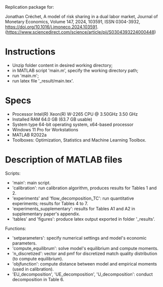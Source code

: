 Replication package for:

Jonathan Créchet,
A model of risk sharing in a dual labor market,
Journal of Monetary Economics,
Volume 147,
2024,
103591,
ISSN 0304-3932,
https://doi.org/10.1016/j.jmoneco.2024.103591.
(https://www.sciencedirect.com/science/article/pii/S0304393224000448)


# Instructions

- Unzip folder content in desired working directory;
- in MATLAB script 'main.m', specify the working directory path;
- run 'main.m';
- run latex file '_result/main.tex'.


# Specs

- Processor	Intel(R) Xeon(R) W-2265 CPU @ 3.50GHz   3.50 GHz
- Installed RAM	64.0 GB (63.7 GB usable)
- System type	64-bit operating system, x64-based processor
- Windows 11 Pro for Workstations
- MATLAB R2022a
- Toolboxes: Optimization, Statistics and Machine Learning Toolbox.


# Description of MATLAB files

Scripts:

- 'main': main script.
- 'calibration': run calibration algorithm, produces results for Tables 1 and 2.
- 'experiments' and 'flow_decomposition_TC': run quantitative experiments; results for Tables 4 to 7.
- 'experiments_supplementary': results for Tables A1 and A2 in supplementary paper's appendix.
- 'tables' and 'figures': produce latex output exported in folder '_results'.

Functions:

- 'setparameters': specify numerical settings and model's economic parameters.
- 'compute_equilibrum': solve model's equilibrium and compute moments.
- 'n_discretized': vector and pmf for discretized match quality distribution (to compute equilibrium).
- 'objfunction': compute distance between model and empirical moments (used in calibration).
- 'EU_decomposition', 'UE_decomposition', 'U_decomposition': conduct decomposition in Table 6.
